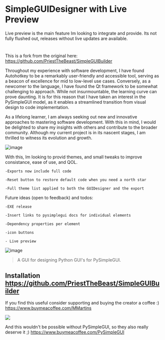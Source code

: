 # SimpleGUIDesigner with Live Preview

Live preview is the main feature Im looking to integrate and provide. Its not fully flushed out, releases without live updates are available. 
#
This is a fork from the original here: https://github.com/PriestTheBeast/SimpleGUIBuilder

Throughout my experience with software development, I have found Autohotkey to be a remarkably user-friendly and accessible tool, serving as a beacon of excellence for mid to low-level use cases. Conversely, as a newcomer to the language, I have found the Qt framework to be somewhat challenging to approach. While not insurmountable, the learning curve can prove daunting. It is for this reason that I have taken an interest in the PySimpleGUI model, as it enables a streamlined transition from visual design to code implementation.

As a lifelong learner, I am always seeking out new and innovative approaches to mastering software development. With this in mind, I would be delighted to share my insights with others and contribute to the broader community. Although my current project is in its nascent stages, I am thrilled to witness its evolution and growth.



 ![image](https://user-images.githubusercontent.com/98753696/226136055-aa557d0b-31c2-4e8e-b9c5-82ee4e6c7cc5.png)



With this, Im looking to provid themes, and small tweaks to improve consistance, ease of use, and QOL. 

    -Exports now include full code

    -Reset button to restore default code when you need a north star

    -Full theme list applied to both the GUIDesigner and the export

Future ideas (open to feedback) and todos:

    -EXE release

    -Insert links to pysimplegui docs for individual elements

    -Dependency properties per element
     
    -icon buttons 
    
    - Live preview
     
 ![image](https://user-images.githubusercontent.com/98753696/225966183-3ffdd87b-4172-4094-b70b-acaf83cd3116.png)


> A GUI for designing Python GUI's for PySimpleGUI.

## Installation https://github.com/PriestTheBeast/SimpleGUIBuilder

If you find this useful consider supporting and buying the creator a coffee :) https://www.buymeacoffee.com/MMartins

<a href="https://www.buymeacoffee.com/MMartins"><img src="https://img.buymeacoffee.com/button-api/?text=Buy me a coffee&emoji=&slug=MMartins&button_colour=5F7FFF&font_colour=ffffff&font_family=Lato&outline_colour=000000&coffee_colour=FFFFFF"></a>

And this wouldn't be possible without PySimpleGUI, so they also really deserve it ;) https://www.buymeacoffee.com/PySimpleGUI 
